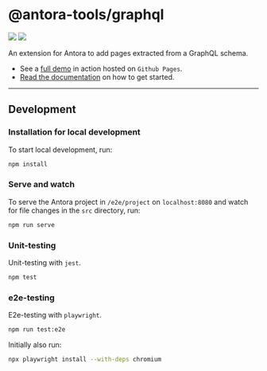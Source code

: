 # @antora-tools/graphql

![](https://github.com/markopostma/antora-tools/actions/workflows/graphql-test.yml/badge.svg?branch=main) ![](https://github.com/markopostma/antora-tools/actions/workflows/graphql-e2e.yml/badge.svg?branch=main)

An extension for Antora to add pages extracted from a GraphQL schema.

- See a [full demo](https://markopostma.github.io/antora-docs/graphql-demo) in action hosted on `Github Pages`.
- [Read the documentation](https://markopostma.github.io/antora-docs/antora-tools-graphql) on how to get started.

---

## Development

### Installation for local development

To start local development, run:

```bash
npm install
```

### Serve and watch

To serve the Antora project in `/e2e/project` on `localhost:8080` and watch for file changes in the `src` directory, run:

```bash
npm run serve
```

### Unit-testing

Unit-testing with `jest`.

```bash
npm test
```

### e2e-testing

E2e-testing with `playwright`.

```bash
npm run test:e2e
```

Initially also run:

```bash
npx playwright install --with-deps chromium
```
